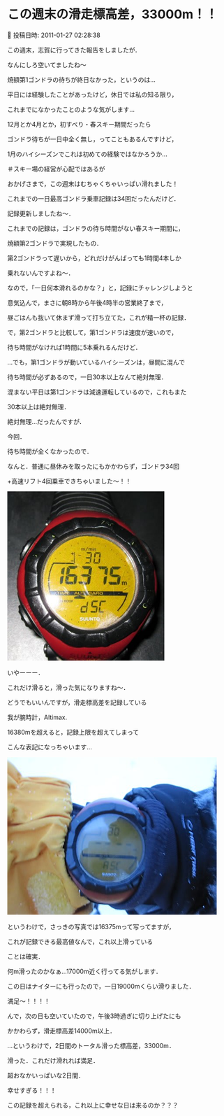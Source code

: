 # この週末の滑走標高差，33000m！！

📅 投稿日時: 2011-01-27 02:28:38

この週末，志賀に行ってきた報告をしましたが．





なんにしろ空いてましたね～


焼額第1ゴンドラの待ちが終日なかった，というのは…


平日には経験したことがあったけど，休日では私の知る限り，


これまでになかったことのような気がします…





12月とか4月とか，初すべり・春スキー期間だったら


ゴンドラ待ちが一日中全く無し，ってこともあるんですけど，


1月のハイシーズンでこれは初めての経験ではなかろうか…


＃スキー場の経営が心配ではあるが


おかげさまで，この週末はむちゃくちゃいっぱい滑れました！





これまでの一日最高ゴンドラ乗車記録は34回だったんだけど．


記録更新しましたね～．





これまでの記録は，ゴンドラの待ち時間がない春スキー期間に，


焼額第2ゴンドラで実現したもの．


第2ゴンドラって遅いから，どれだけがんばっても1時間4本しか


乗れないんですよね～．


なので，「一日何本滑れるのかな？」と，記録にチャレンジしようと


意気込んで，まさに朝8時から午後4時半の営業終了まで，


昼ごはんも抜いて休まず滑って打ち立てた，これが精一杯の記録．





で，第2ゴンドラと比較して，第1ゴンドラは速度が速いので，


待ち時間がなければ1時間に5本乗れるんだけど．


…でも，第1ゴンドラが動いているハイシーズンは，昼間に混んで


待ち時間が必ずあるので，一日30本以上なんて絶対無理．


混まない平日は第1ゴンドラは減速運転しているので，これもまた


30本以上は絶対無理．


絶対無理…だったんですが．





今回．


待ち時間が全くなかったので．


なんと．普通に昼休みを取ったにもかかわらず，ゴンドラ34回


+高速リフト4回乗車できちゃいました～！！







![2a5458dfafdefc8b0f19fd79e652b4c1.jpg](images/2a5458dfafdefc8b0f19fd79e652b4c1.jpg)




いやーーー．


これだけ滑ると，滑った気になりますね～．





どうでもいいんですが，滑走標高差を記録している


我が腕時計，Altimax.


16380mを超えると，記録上限を超えてしまって


こんな表記になっちゃいます…




![6505e135110bf68a7b742e3e854e4832.jpg](images/6505e135110bf68a7b742e3e854e4832.jpg)







というわけで，さっきの写真では16375mって写ってますが，


これが記録できる最高値なんで，これ以上滑っている


ことは確実．


何m滑ったのかなぁ…17000m近く行ってる気がします．





この日はナイターにも行ったので，一日19000mくらい滑りました．


満足～！！！！





んで，次の日も空いていたので，午後3時過ぎに切り上げたにも


かかわらず，滑走標高差14000m以上．





…というわけで，2日間のトータル滑った標高差，33000m．


滑った．これだけ滑れれば満足．


超おなかいっぱいな2日間．


幸せすぎる！！！





この記録を超えられる，これ以上に幸せな日は来るのか？？？
